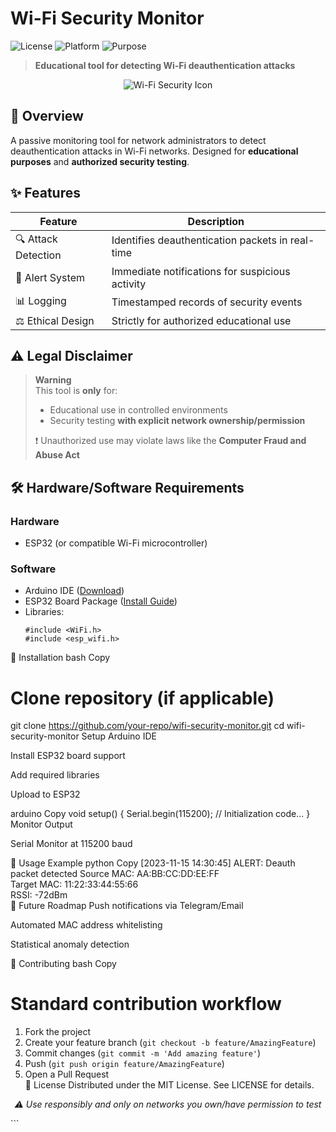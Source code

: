 # Wi-Fi Security Monitor  

![License](https://img.shields.io/badge/License-MIT-blue.svg)
![Platform](https://img.shields.io/badge/Platform-ESP32-important)
![Purpose](https://img.shields.io/badge/Purpose-Education%20%26%20Security-yellowgreen)

> **Educational tool for detecting Wi-Fi deauthentication attacks**  

<p align="center">
  <img src="https://img.icons8.com/color/96/000000/wifi-lock.png" alt="Wi-Fi Security Icon"/>
</p>

## 📖 Overview  
A passive monitoring tool for network administrators to detect deauthentication attacks in Wi-Fi networks. Designed for **educational purposes** and **authorized security testing**.

## ✨ Features  
| Feature | Description |
|---------|-------------|
| 🔍 Attack Detection | Identifies deauthentication packets in real-time |
| 🚨 Alert System | Immediate notifications for suspicious activity |
| 📊 Logging | Timestamped records of security events |
| ⚖️ Ethical Design | Strictly for authorized educational use |

## ⚠️ Legal Disclaimer  
> **Warning**  
> This tool is **only** for:  
> - Educational use in controlled environments  
> - Security testing **with explicit network ownership/permission**  
>  
> ❗ Unauthorized use may violate laws like the **Computer Fraud and Abuse Act**  

## 🛠️ Hardware/Software Requirements  
### Hardware  
- ESP32 (or compatible Wi-Fi microcontroller)  

### Software  
- Arduino IDE ([Download](https://www.arduino.cc/en/software))  
- ESP32 Board Package ([Install Guide](https://docs.espressif.com/projects/arduino-esp32/en/latest/installing.html))  
- Libraries:  
  ```arduino
  #include <WiFi.h>
  #include <esp_wifi.h>
🚀 Installation
bash
Copy
# Clone repository (if applicable)
git clone https://github.com/your-repo/wifi-security-monitor.git
cd wifi-security-monitor
Setup Arduino IDE

Install ESP32 board support

Add required libraries

Upload to ESP32

arduino
Copy
void setup() {
  Serial.begin(115200);
  // Initialization code...
}
Monitor Output

Serial Monitor at 115200 baud

📝 Usage Example
python
Copy
[2023-11-15 14:30:45] ALERT: Deauth packet detected
Source MAC: AA:BB:CC:DD:EE:FF  
Target MAC: 11:22:33:44:55:66  
RSSI: -72dBm  
🌟 Future Roadmap
Push notifications via Telegram/Email

Automated MAC address whitelisting

Statistical anomaly detection

🤝 Contributing
bash
Copy
# Standard contribution workflow
1. Fork the project  
2. Create your feature branch (`git checkout -b feature/AmazingFeature`)  
3. Commit changes (`git commit -m 'Add amazing feature'`)  
4. Push (`git push origin feature/AmazingFeature`)  
5. Open a Pull Request  
📜 License
Distributed under the MIT License. See LICENSE for details.

<p align="center"> <em>⚠️ Use responsibly and only on networks you own/have permission to test</em> </p> ```
